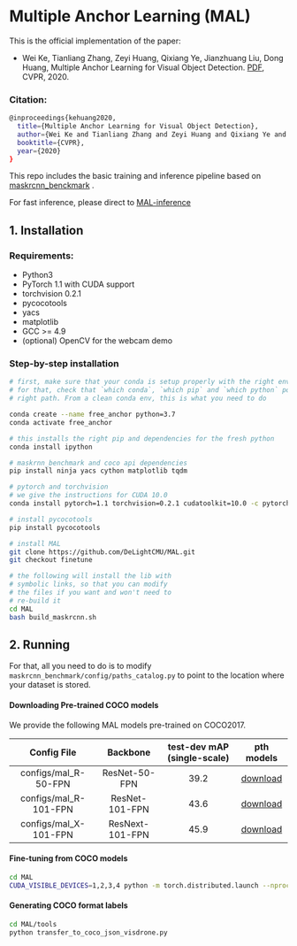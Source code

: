 # Multiple Anchor Learning (MAL)

This is the official implementation of the paper: 
- Wei Ke, Tianliang Zhang, Zeyi Huang, Qixiang Ye, Jianzhuang Liu, Dong Huang, Multiple Anchor Learning for Visual Object Detection. [PDF](https://openaccess.thecvf.com/content_CVPR_2020/papers/Ke_Multiple_Anchor_Learning_for_Visual_Object_Detection_CVPR_2020_paper.pdf), CVPR, 2020. 

### Citation: 

```bash
@inproceedings{kehuang2020,
  title={Multiple Anchor Learning for Visual Object Detection},
  author={Wei Ke and Tianliang Zhang and Zeyi Huang and Qixiang Ye and Jianzhuang Liu and Dong Huang},
  booktitle={CVPR},
  year={2020}
}
```

This repo includes the basic training and inference pipeline based on [maskrcnn_benckmark](https://github.com/facebookresearch/maskrcnn-benchmark) . 

For fast inference, please direct to [MAL-inference]( https://github.com/DeLightCMU/MAL-inference)


## 1. Installation

### Requirements:
- Python3
- PyTorch 1.1 with CUDA support
- torchvision 0.2.1
- pycocotools
- yacs
- matplotlib
- GCC >= 4.9
- (optional) OpenCV for the webcam demo


### Step-by-step installation

```bash
# first, make sure that your conda is setup properly with the right environment
# for that, check that `which conda`, `which pip` and `which python` points to the
# right path. From a clean conda env, this is what you need to do

conda create --name free_anchor python=3.7
conda activate free_anchor

# this installs the right pip and dependencies for the fresh python
conda install ipython

# maskrnn_benchmark and coco api dependencies
pip install ninja yacs cython matplotlib tqdm

# pytorch and torchvision
# we give the instructions for CUDA 10.0
conda install pytorch=1.1 torchvision=0.2.1 cudatoolkit=10.0 -c pytorch

# install pycocotools
pip install pycocotools

# install MAL
git clone https://github.com/DeLightCMU/MAL.git
git checkout finetune

# the following will install the lib with
# symbolic links, so that you can modify
# the files if you want and won't need to
# re-build it
cd MAL
bash build_maskrcnn.sh
```

## 2. Running

For that, all you need to do is to modify `maskrcnn_benchmark/config/paths_catalog.py` to point to the location where your dataset is stored.

#### Downloading Pre-trained COCO models
We provide the following MAL models pre-trained on COCO2017. 

| Config File              | Backbone               | test-dev mAP (single-scale) | pth models |
| :----------------------: | :---------------------:| :--------------: | :------------:  |
| configs/mal_R-50-FPN     | ResNet-50-FPN          |39.2              | [download](https://cmu.box.com/s/f70ewy7fh66bsb551v44hfskehgz07z3)   |
| configs/mal_R-101-FPN    | ResNet-101-FPN         |43.6              | [download](https://cmu.box.com/s/dolnhky38kxrdx1x882tcic5ymu4usm7)   |
| configs/mal_X-101-FPN    | ResNext-101-FPN        |45.9              | [download](https://cmu.box.com/s/5bgax4gqsyvv31w5uhwrywmvvikathnn)   |


#### Fine-tuning from COCO models

```bash
cd MAL
CUDA_VISIBLE_DEVICES=1,2,3,4 python -m torch.distributed.launch --nproc_per_node=4 tools/train_net.py --config-file ./configs/MAL_R-50-FPN_e2e.yaml SOLVER.IMS_PER_BATCH 4 MODEL.WEIGHT path_to_pretrained_model
```


#### Generating COCO format labels

```bash
cd MAL/tools
python transfer_to_coco_json_visdrone.py
```
